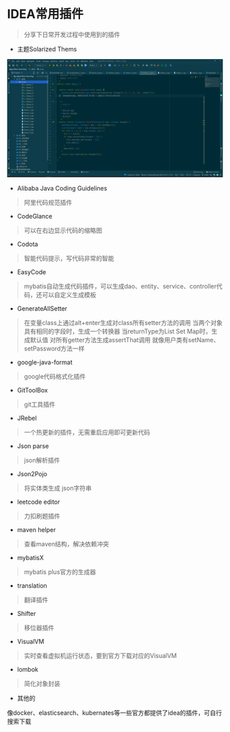 # IDEA常用插件

> 分享下日常开发过程中使用到的插件

- 主题Solarized Thems

![thems](../images/thems.png)

- Alibaba Java Coding Guidelines

> 阿里代码规范插件

- CodeGlance

> 可以在右边显示代码的缩略图

- Codota

> 智能代码提示，写代码非常的智能

- EasyCode

> mybatis自动生成代码插件，可以生成dao、entity、service、controller代码，还可以自定义生成模板

- GenerateAllSetter

> 在变量class上通过alt+enter生成对class所有setter方法的调用
> 当两个对象具有相同的字段时，生成一个转换器
> 当returnType为List Set Map时，生成默认值
> 对所有getter方法生成assertThat调用
> 就像用户类有setName、setPassword方法一样

- google-java-format

> google代码格式化插件

- GitToolBox

> git工具插件

- JRebel

> 一个热更新的插件，无需重启应用即可更新代码

- Json parse

> json解析插件

- Json2Pojo

> 将实体类生成 json字符串

- leetcode editor

> 力扣刷题插件

- maven helper

> 查看maven结构，解决依赖冲突

- mybatisX

> mybatis plus官方的生成器

- translation

> 翻译插件

- Shifter

> 移位器插件

- VisualVM

> 实时查看虚拟机运行状态，要到官方下载对应的VisualVM

- lombok

> 简化对象封装

- 其他的

像docker、elasticsearch、kubernates等一些官方都提供了idea的插件，可自行搜索下载
